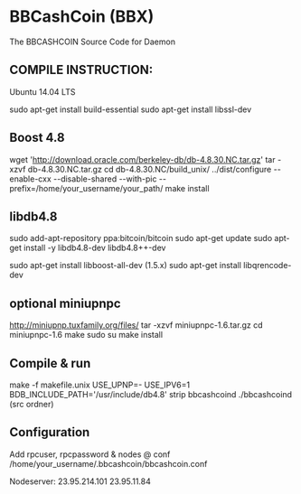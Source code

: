 BBCashCoin (BBX)
===========


The BBCASHCOIN Source Code for Daemon 

COMPILE INSTRUCTION:
-----------------------

Ubuntu 14.04 LTS

sudo apt-get install build-essential
sudo apt-get install libssl-dev

Boost 4.8
----------

wget 'http://download.oracle.com/berkeley-db/db-4.8.30.NC.tar.gz'
tar -xzvf db-4.8.30.NC.tar.gz
cd db-4.8.30.NC/build_unix/
../dist/configure --enable-cxx --disable-shared --with-pic --prefix=/home/your_username/your_path/
make install

libdb4.8
----------
sudo add-apt-repository ppa:bitcoin/bitcoin
sudo apt-get update
sudo apt-get install -y libdb4.8-dev libdb4.8++-dev

sudo apt-get install libboost-all-dev (1.5.x)
sudo apt-get install libqrencode-dev

optional miniupnpc
--------------------
http://miniupnp.tuxfamily.org/files/
tar -xzvf miniupnpc-1.6.tar.gz
cd miniupnpc-1.6
make
sudo su
make install

Compile & run
----------------
make -f makefile.unix USE_UPNP=- USE_IPV6=1 BDB_INCLUDE_PATH='/usr/include/db4.8'
strip bbcashcoind
./bbcashcoind (src ordner)

Configuration
-------------
Add rpcuser, rpcpassword & nodes @ conf 
/home/your_username/.bbcashcoin/bbcashcoin.conf

Nodeserver:
23.95.214.101
23.95.11.84 
 
 
